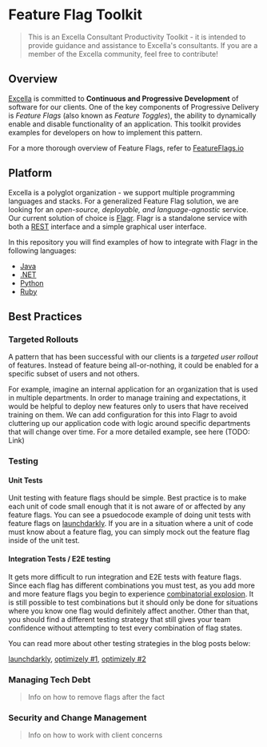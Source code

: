 # Feature Flag Toolkit

>This is an Excella Consultant Productivity Toolkit - it is intended to provide guidance and assistance to Excella's consultants. If you are a member of the Excella community, feel free to contribute!

## Overview

[Excella](https://www.excella.com/) is committed to **Continuous and Progressive Development** of software for our clients. One of the key components of Progressive Delivery is _Feature Flags_ (also known as _Feature Toggles_), the ability to dynamically enable and disable functionality of an application. This toolkit provides examples for developers on how to implement this pattern.

For a more thorough overview of Feature Flags, refer to [FeatureFlags.io](https://featureflags.io/)

## Platform

Excella is a polyglot organization - we support multiple programming languages and stacks. For a generalized Feature Flag solution, we are looking for an _open-source, deployable, and language-agnostic_ service. Our current solution of choice is [Flagr](https://checkr.github.io/flagr/). Flagr is a standalone service with both a [REST](https://en.wikipedia.org/wiki/Representational_state_transfer) interface and a simple graphical user interface.

In this repository you will find examples of how to integrate with Flagr in the following languages:


* [Java](https://github.com/excellaco/feature-flag-toolkit/blob/master/java/README.md)
* [.NET](https://github.com/excellaco/feature-flag-toolkit/blob/master/dotnet/README.md)
* [Python](https://github.com/excellaco/feature-flag-toolkit/blob/master/python/README.md)
* [Ruby](https://github.com/excellaco/feature-flag-toolkit/blob/master/ruby/README.md)

## Best Practices

### Targeted Rollouts

A pattern that has been successful with our clients is a _targeted user rollout_ of features. Instead of feature being all-or-nothing, it could be enabled for a specific subset of users and not others.

For example, imagine an internal application for an organization that is used in multiple departments. In order to manage training and expectations, it would be helpful to deploy new features only to users that have received training on them. We can add configuration for this into Flagr to avoid cluttering up our application code with logic around specific departments that will change over time. For a more detailed example, see here (TODO: Link)

### Testing

#### Unit Tests
Unit testing with feature flags should be simple. Best practice is to make each unit of code small enough that it is not aware of or affected by any feature flags. You can see a psuedocode example of doing unit tests with feature flags on [launchdarkly](https://launchdarkly.com/blog/testing-with-feature-flags/#TestingwithFeatureFlags-UnitTesting). If you are in a situation where a unit of code must know about a feature flag, you can simply mock out the feature flag inside of the unit test.

#### Integration Tests / E2E testing
It gets more difficult to run integration and E2E tests with feature flags. Since each flag has different combinations you must test, as you add more and more feature flags you begin to experience [combinatorial explosion](https://www.freecodecamp.org/news/combinatorics-handle-with-care-ed808b48e5dd/). It is still possible to test combinations but it should only be done for situations where you know one flag would definitely affect another. Other than that, you should find a different testing strategy that still gives your team confidence without attempting to test every combination of flag states. 

You can read more about other testing strategies in the blog posts below:

[launchdarkly](https://launchdarkly.com/blog/testing-with-feature-flags/), 
[optimizely #1](https://blog.optimizely.com/2019/02/11/using-feature-flags-to-test-in-production/),
[optimizely #2](https://blog.optimizely.com/2020/06/04/best-practices-feature-flag-testing-qa/)

### Managing Tech Debt

> Info on how to remove flags after the fact

### Security and Change Management

> Info on how to work with client concerns
